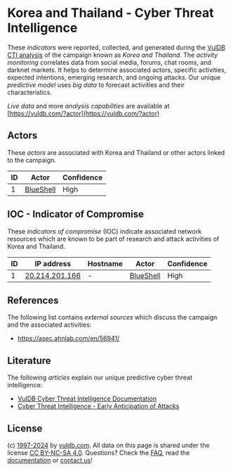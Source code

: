 # Korea and Thailand - Cyber Threat Intelligence

These _indicators_ were reported, collected, and generated during the [VulDB CTI analysis](https://vuldb.com/?kb.cti) of the campaign known as _Korea and Thailand_. The _activity monitoring_ correlates data from social media, forums, chat rooms, and darknet markets. It helps to determine associated actors, specific activities, expected intentions, emerging research, and ongoing attacks. Our unique _predictive model_ uses _big data_ to forecast activities and their characteristics.

_Live data_ and more _analysis capabilities_ are available at [https://vuldb.com/?actor](https://vuldb.com/?actor)

## Actors

These _actors_ are associated with Korea and Thailand or other actors linked to the campaign.

ID | Actor | Confidence
-- | ----- | ----------
1 | [BlueShell](https://vuldb.com/?actor.blueshell) | High

## IOC - Indicator of Compromise

These _indicators of compromise_ (IOC) indicate associated network resources which are known to be part of research and attack activities of Korea and Thailand.

ID | IP address | Hostname | Actor | Confidence
-- | ---------- | -------- | ----- | ----------
1 | [20.214.201.166](https://vuldb.com/?ip.20.214.201.166) | - | [BlueShell](https://vuldb.com/?actor.blueshell) | High

## References

The following list contains _external sources_ which discuss the campaign and the associated activities:

* https://asec.ahnlab.com/en/56941/

## Literature

The following _articles_ explain our unique predictive cyber threat intelligence:

* [VulDB Cyber Threat Intelligence Documentation](https://vuldb.com/?kb.cti)
* [Cyber Threat Intelligence - Early Anticipation of Attacks](https://www.scip.ch/en/?labs.20201022)

## License

(c) [1997-2024](https://vuldb.com/?kb.changelog) by [vuldb.com](https://vuldb.com/?kb.about). All data on this page is shared under the license [CC BY-NC-SA 4.0](https://creativecommons.org/licenses/by-nc-sa/4.0/). Questions? Check the [FAQ](https://vuldb.com/?kb.faq), read the [documentation](https://vuldb.com/?kb) or [contact us](https://vuldb.com/?contact)!
